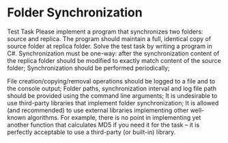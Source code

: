 # Folder Synchronization

Test Task
Please implement a program that synchronizes two folders: source and
replica. The program should maintain a full, identical copy of source
folder at replica folder. Solve the test task by writing a program in C#.
Synchronization must be one-way: after the synchronization content of the
 replica folder should be modified to exactly match content of the source
 folder;
Synchronization should be performed periodically;

File creation/copying/removal operations should be logged to a file and to the
 console output;
Folder paths, synchronization interval and log file path should be provided
 using the command line arguments;
It is undesirable to use third-party libraries that implement folder
 synchronization;
It is allowed (and recommended) to use external libraries implementing other
 well-known algorithms. For example, there is no point in implementing yet
 another function that calculates MD5 if you need it for the task – it is perfectly
 acceptable to use a third-party (or built-in) library. 
